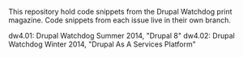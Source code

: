 This repository hold code snippets from the Drupal Watchdog print magazine.
Code snippets from each issue live in their own branch.

dw4.01: Drupal Watchdog Summer 2014, "Drupal 8"
dw4.02: Drupal Watchdog Winter 2014, "Drupal As A Services Platform"
